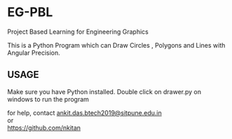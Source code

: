 # EG-PBL
Project Based Learning for Engineering Graphics


This is a Python Program which can Draw Circles , Polygons and Lines with Angular Precision. 

USAGE
-----

Make sure you have Python installed.
Double click on drawer.py on windows to run the program

for help, contact ankit.das.btech2019@sitpune.edu.in                                                     
or                                    
https://github.com/nkitan
